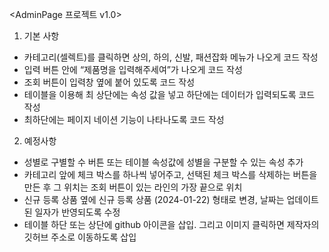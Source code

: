 <AdminPage 프로젝트 v1.0>
1. 기본 사항
- 카테고리(셀렉트)를 클릭하면 상의, 하의, 신발, 패션잡화 메뉴가 나오게 코드 작성
- 입력 버튼 안에 “제품명을 입력해주세여”가 나오게 코드 작성
- 조회 버튼이 입력창 옆에 붙어 있도록 코드 작성
- 테이블을 이용해 최 상단에는 속성 값을 넣고 하단에는 데이터가 입력되도록 코드 작성
- 최하단에는 페이지 네이션 기능이 나타나도록 코드 작성

2. 예정사항
- 성별로 구별할 수 버튼 또는 테이블 속성값에 성별을 구분할 수 있는 속성 추가
- 카테고리 앞에 체크 박스를 하나씩 넣어주고, 선택된 체크 박스를 삭제하는 버튼을 만든 후
  그 위치는 조회 버튼이 있는 라인의 가장 끝으로 위치
- 신규 등록 상품 옆에 신규 등록 상품 (2024-01-22) 형태로 변경, 날짜는 업데이트된 일자가 반영되도록 수정
- 테이블 하단 또는 상단에 github 아이콘을 삽입. 그리고 이미지 클릭하면 제작자의 깃허브 주소로 이동하도록 삽입
